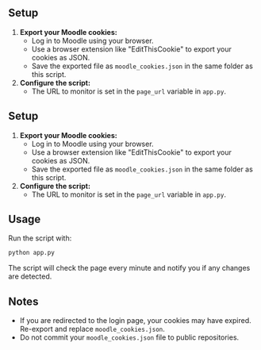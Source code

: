 ## Setup
1. **Export your Moodle cookies:**
   - Log in to Moodle using your browser.
   - Use a browser extension like "EditThisCookie" to export your cookies as JSON.
   - Save the exported file as `moodle_cookies.json` in the same folder as this script.
2. **Configure the script:**
   - The URL to monitor is set in the `page_url` variable in `app.py`.
## Setup
1. **Export your Moodle cookies:**
   - Log in to Moodle using your browser.
   - Use a browser extension like "EditThisCookie" to export your cookies as JSON.
   - Save the exported file as `moodle_cookies.json` in the same folder as this script.
2. **Configure the script:**
   - The URL to monitor is set in the `page_url` variable in `app.py`.

## Usage
Run the script with:
```bash
python app.py
```
The script will check the page every minute and notify you if any changes are detected.

## Notes
- If you are redirected to the login page, your cookies may have expired. Re-export and replace `moodle_cookies.json`.
- Do not commit your `moodle_cookies.json` file to public repositories.